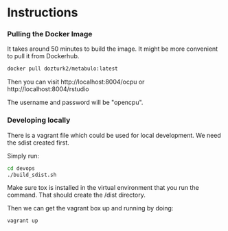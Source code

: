 # Instructions

### Pulling the Docker Image

It takes around 50 minutes to build the image.
It might be more convenient to pull it from Dockerhub.

```sh
docker pull dozturk2/metabulo:latest
```

Then you can visit http://localhost:8004/ocpu or http://localhost:8004/rstudio

The username and password will be "opencpu".

### Developing locally

There is a vagrant file which could be used for local development.
We need the sdist created first.

Simply run:

```sh
cd devops
./build_sdist.sh
```

Make sure tox is installed in the virtual environment that you run the command.
That should create the /dist directory.

Then we can get the vagrant box up and running by doing:

```sh
vagrant up
```
